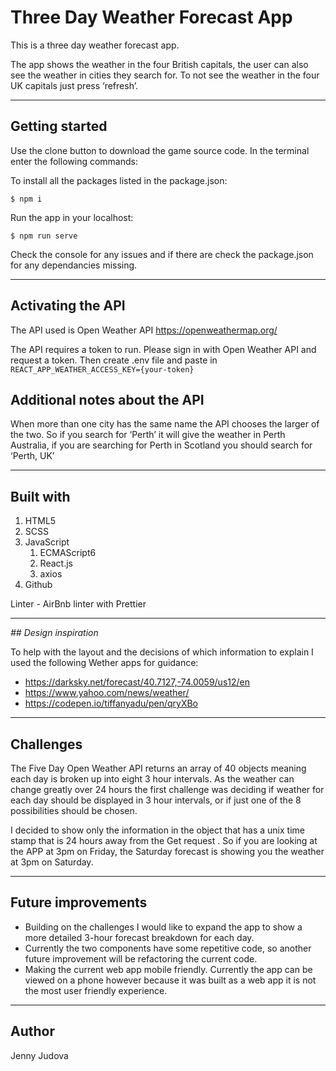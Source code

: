 # Three Day Weather Forecast App

This is a three day weather forecast app.

The app shows the weather in the four British capitals, the user can also see the weather in cities they search for. To not see the weather in the four UK capitals just press ‘refresh’.

---

## Getting started

Use the clone button to download the game source code. In the terminal enter the following commands:

To install all the packages listed in the package.json:

`$ npm i`

Run the app in your localhost:

`$ npm run serve`

Check the console for any issues and if there are check the package.json for any dependancies missing.

---

## Activating the API

The API used is Open Weather API https://openweathermap.org/

The API requires a token to run. Please sign in with Open Weather API and request a token. Then create .env file and paste in
`REACT_APP_WEATHER_ACCESS_KEY={your-token}`

## Additional notes about the API

When more than one city has the same name the API chooses the larger of the two. So if you search for ‘Perth’ it will give the weather in Perth Australia, if you are searching for Perth in Scotland you should search for ‘Perth, UK’

---

## Built with

1. HTML5
2. SCSS
3. JavaScript
   1. ECMAScript6
   2. React.js
   3. axios
4. Github

Linter - AirBnb linter with Prettier

---

_## Design inspiration_

To help with the layout and the decisions of which information to explain I used the following Wether apps for guidance:

- https://darksky.net/forecast/40.7127,-74.0059/us12/en
- https://www.yahoo.com/news/weather/
- https://codepen.io/tiffanyadu/pen/qryXBo

---

## Challenges

The Five Day Open Weather API returns an array of 40 objects meaning each day is broken up into eight 3 hour intervals. As the weather can change greatly over 24 hours the first challenge was deciding if weather for each day should be displayed in 3 hour intervals, or if just one of the 8 possibilities should be chosen.

I decided to show only the information in the object that has a unix time stamp that is 24 hours away from the Get request . So if you are looking at the APP at 3pm on Friday, the Saturday forecast is showing you the weather at 3pm on Saturday.

---

## Future improvements

- Building on the challenges I would like to expand the app to show a more detailed 3-hour forecast breakdown for each day.
- Currently the two components have some repetitive code, so another future improvement will be refactoring the current code.
- Making the current web app mobile friendly. Currently the app can be viewed on a phone however because it was built as a web app it is not the most user friendly experience.

---

## Author

Jenny Judova
